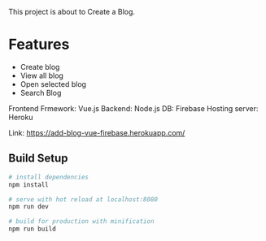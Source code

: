 This project is about to Create a Blog. 

# Features
- Create blog
- View all blog
- Open selected blog
- Search Blog

Frontend Frmework: Vue.js 
Backend: Node.js
DB: Firebase
Hosting server: Heroku

Link: https://add-blog-vue-firebase.herokuapp.com/

## Build Setup

``` bash
# install dependencies
npm install

# serve with hot reload at localhost:8080
npm run dev

# build for production with minification
npm run build
```
